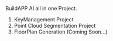 BuildAPP AI all in one Project.
1. KeyManagement Project
2. Point Cloud Segmentation Project
3. FloorPlan Generation (Coming Soon...)
